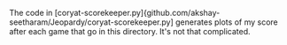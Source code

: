 The code in [coryat-scorekeeper.py]{github.com/akshay-seetharam/Jeopardy/coryat-scorekeeper.py] generates plots of my score after each game that go in this directory. It's not that complicated.
